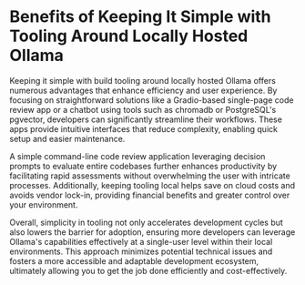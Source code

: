 # Benefits of Keeping It Simple with Tooling Around Locally Hosted Ollama

Keeping it simple with build tooling around locally hosted Ollama offers numerous advantages that enhance efficiency and user experience. By focusing on straightforward solutions like a Gradio-based single-page code review app or a chatbot using tools such as chromadb or PostgreSQL's pgvector, developers can significantly streamline their workflows. These apps provide intuitive interfaces that reduce complexity, enabling quick setup and easier maintenance.

A simple command-line code review application leveraging decision prompts to evaluate entire codebases further enhances productivity by facilitating rapid assessments without overwhelming the user with intricate processes. Additionally, keeping tooling local helps save on cloud costs and avoids vendor lock-in, providing financial benefits and greater control over your environment.

Overall, simplicity in tooling not only accelerates development cycles but also lowers the barrier for adoption, ensuring more developers can leverage Ollama's capabilities effectively at a single-user level within their local environments. This approach minimizes potential technical issues and fosters a more accessible and adaptable development ecosystem, ultimately allowing you to get the job done efficiently and cost-effectively.
